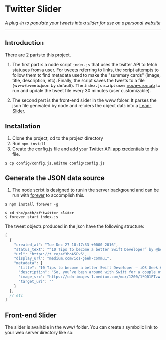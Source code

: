 # Twitter Slider
*A plug-in to populate your tweets into a slider for use on a personal website*
***

## Introduction
There are 2 parts to this project. 

1. The first part is a node script `index.js` that uses the twitter API to fetch statuses from a user. For tweets referring to links, the script attempts to follow them to find metadata used to make the "summary cards" (image, title, description, etc). Finally, the script saves the tweets to a file (www/tweets.json by default). The `index.js` script uses [node-crontab](https://github.com/NineCollective/node-crontab) to run and update the tweet file every 30 minutes (user customizable).

2. The second part is the front-end slider in the www folder. It parses the json file generated by node and renders the object data into a [Lean-Slider](https://github.com/gilbitron/Lean-Slider).

## Installation

1. Clone the project, cd to the project directory
2. Run ``` npm install ```
3. Create the config.js file and add your [Twitter API app credentials](https://apps.twitter.com/) to this file.
```
$ cp config/config.js.editme config/config.js
```

## Generate the JSON data source 
1. The node script is designed to run in the server background and can be run with [forever](https://github.com/foreverjs/forever) to accomplish this. 

```
$ npm install forever -g

$ cd the/path/of/twitter-slider
$ forever start index.js
```
The tweet objects produced in the json have the following structure: 
```javascript
[
  {
    "created_at": "Tue Dec 27 18:17:33 +0000 2016",
    "status_text": "“10 Tips to become a better Swift Developer” by @bobleesj https://t.co/aY3boA5Fv5",
    "url": "https://t.co/aY3boA5Fv5",
    "display_url": "medium.com/ios-geek-commu…",
    "metadata": {
      "title": "10 Tips to become a better Swift Developer – iOS Geek Community",
      "description": "So, you’ve been around with Swift for a couple of months. Now, you want to become a better Swift Developer? DRY, KISS, and not WET? I’ve got golden nuggets here and there for you. Excuse me for the…",
      "image_src": "https://cdn-images-1.medium.com/max/1200/1*Q01FTzw-urEgt0r8_leF4Q.png",
      "target_url": ""
    }
  },
  // etc
]
```
## Front-end Slider

The slider is available in the www/ folder. You can create a symbolic link to your web server directory like so:
